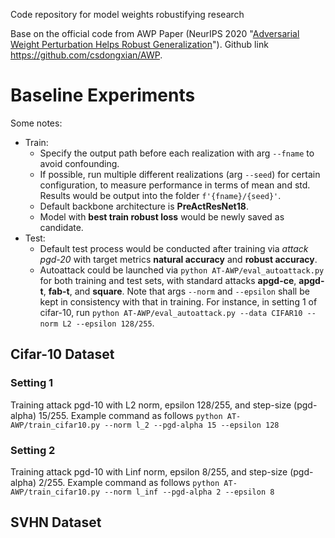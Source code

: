 Code repository for model weights robustifying research

Base on the official code from AWP
Paper (NeurIPS 2020 "[Adversarial Weight Perturbation Helps Robust Generalization](https://arxiv.org/pdf/2004.05884.pdf)").
Github link https://github.com/csdongxian/AWP.

# Baseline Experiments
Some notes:
- Train:
  - Specify the output path before each realization with arg `--fname` to avoid confounding.
  - If possible, run multiple different realizations (arg `--seed`) for certain configuration, to measure performance in terms of mean and std. Results would be output into the folder `f'{fname}/{seed}'`.
  - Default backbone architecture is **PreActResNet18**.
  - Model with **best train robust loss** would be newly saved as candidate.
- Test:
  - Default test process would be conducted after training via *attack pgd-20* with target metrics **natural accuracy** and **robust accuracy**.
  - Autoattack could be launched via ```python AT-AWP/eval_autoattack.py``` for both training and test sets, with standard attacks **apgd-ce**, **apgd-t**, **fab-t**, and **square**. Note that args `--norm` and `--epsilon` shall be kept in consistency with that in training. For instance, in setting 1 of cifar-10, run ```python AT-AWP/eval_autoattack.py --data CIFAR10 --norm L2 --epsilon 128/255```.

## Cifar-10 Dataset

### Setting 1
Training attack pgd-10 with L2 norm, epsilon 128/255, and step-size (pgd-alpha) 15/255. 
Example command as follows
```python AT-AWP/train_cifar10.py --norm l_2 --pgd-alpha 15 --epsilon 128```

### Setting 2
Training attack pgd-10 with Linf norm, epsilon 8/255, and step-size (pgd-alpha) 2/255. 
Example command as follows
```python AT-AWP/train_cifar10.py --norm l_inf --pgd-alpha 2 --epsilon 8```

## SVHN Dataset

